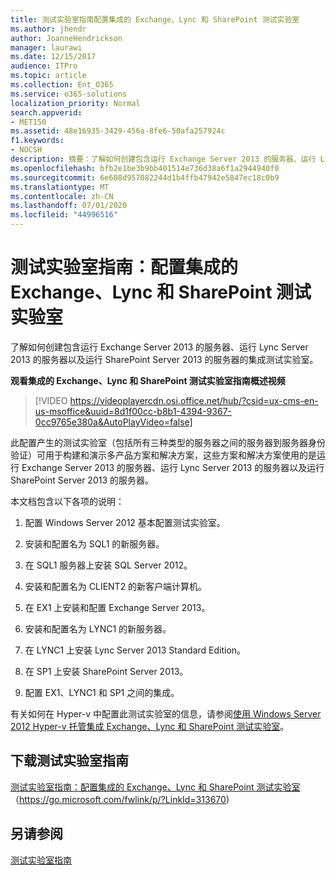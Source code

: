 ```yaml
---
title: 测试实验室指南配置集成的 Exchange、Lync 和 SharePoint 测试实验室
ms.author: jhendr
author: JoanneHendrickson
manager: laurawi
ms.date: 12/15/2017
audience: ITPro
ms.topic: article
ms.collection: Ent_O365
ms.service: o365-solutions
localization_priority: Normal
search.appverid:
- MET150
ms.assetid: 48e16935-3429-456a-8fe6-50afa257924c
f1.keywords:
- NOCSH
description: 摘要：了解如何创建包含运行 Exchange Server 2013 的服务器、运行 Lync Server 2013 的服务器以及运行 SharePoint Server 2013 的服务器的集成测试实验室。
ms.openlocfilehash: bfb2e1be3b9bb401514e736d38a6f1a2944940f0
ms.sourcegitcommit: 6e608d957082244d1b4ffb47942e5847ec18c0b9
ms.translationtype: MT
ms.contentlocale: zh-CN
ms.lasthandoff: 07/01/2020
ms.locfileid: "44996516"
---
```

# <a name="test-lab-guide-configure-an-integrated-exchange-lync-and-sharepoint-test-lab"></a>测试实验室指南：配置集成的 Exchange、Lync 和 SharePoint 测试实验室

 了解如何创建包含运行 Exchange Server 2013 的服务器、运行 Lync Server 2013 的服务器以及运行 SharePoint Server 2013 的服务器的集成测试实验室。
 
**观看集成的 Exchange、Lync 和 SharePoint 测试实验室指南概述视频**

> [!VIDEO https://videoplayercdn.osi.office.net/hub/?csid=ux-cms-en-us-msoffice&uuid=8d1f00cc-b8b1-4394-9367-0cc9765e380a&AutoPlayVideo=false]
 
此配置产生的测试实验室（包括所有三种类型的服务器之间的服务器到服务器身份验证）可用于构建和演示多产品方案和解决方案，这些方案和解决方案使用的是运行 Exchange Server 2013 的服务器、运行 Lync Server 2013 的服务器以及运行 SharePoint Server 2013 的服务器。
  
本文档包含以下各项的说明：
  
1. 配置 Windows Server 2012 基本配置测试实验室。
    
2. 安装和配置名为 SQL1 的新服务器。
    
3. 在 SQL1 服务器上安装 SQL Server 2012。
    
4. 安装和配置名为 CLIENT2 的新客户端计算机。
    
5. 在 EX1 上安装和配置 Exchange Server 2013。
    
6. 安装和配置名为 LYNC1 的新服务器。
    
7. 在 LYNC1 上安装 Lync Server 2013 Standard Edition。
    
8. 在 SP1 上安装 SharePoint Server 2013。
    
9. 配置 EX1、LYNC1 和 SP1 之间的集成。
    
有关如何在 Hyper-v 中配置此测试实验室的信息，请参阅[使用 Windows Server 2012 Hyper-v 托管集成 Exchange、Lync 和 SharePoint 测试实验室](https://social.technet.microsoft.com/wiki/contents/articles/18483.hosting-the-integrated-exchange-lync-and-sharepoint-test-lab-with-windows-server-2012-hyper-v.aspx)。
  
## <a name="download-the-test-lab-guide"></a>下载测试实验室指南

[测试实验室指南：配置集成的 Exchange、Lync 和 SharePoint 测试实验室](https://go.microsoft.com/fwlink/p/?LinkId=313670)（https://go.microsoft.com/fwlink/p/?LinkId=313670)
  
## <a name="see-also"></a>另请参阅

[测试实验室指南](https://go.microsoft.com/fwlink/p/?LinkId=202817)




